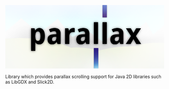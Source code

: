 ![parallax](parallax.png)

Library which provides parallax scrolling support for Java 2D libraries such as LibGDX and Slick2D.
